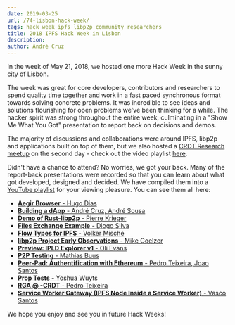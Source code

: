 ```yaml
---
date: 2019-03-25
url: /74-lisbon-hack-week/
tags: hack week ipfs libp2p community researchers
title: 2018 IPFS Hack Week in Lisbon
description:
author: André Cruz
---
```


In the week of May 21, 2018, we hosted one more Hack Week in the sunny city of Lisbon.

The week was great for core developers, contributors and researchers to spend quality time together and work in a fast paced synchronous format towards solving concrete problems. It was incredible to see ideas and solutions flourishing for open problems we've been thinking for a while. The hacker spirit was strong throughout the entire week, culminating in a "Show Me What You Got" presentation to report back on decisions and demos.

The majority of discussions and collaborations were around IPFS, libp2p and applications built on top of them, but we also hosted a [CRDT Research meetup](https://blog.ipfs.io/67-crdt-research-meetup) on the second day - check out the video playlist [here](https://www.youtube.com/playlist?list=PLuhRWgmPaHtTVkko1ZTn-qcGb-n6EqHff).

Didn't have a chance to attend? No worries, we got your back. Many of the report-back presentations were recorded so that you can learn about what got developed, designed and decided. We have compiled them into a [YouTube playlist](https://www.youtube.com/playlist?list=PLuhRWgmPaHtR1hDEAKYXtUguNBkg2qceQ) for your viewing pleasure. You can see them all here:

- [**Aegir Browser** - Hugo Dias](https://youtu.be/SxYx6IiigIc)
- [**Building a dApp** - André Cruz, André Sousa](https://youtu.be/wKoLS_8pFb0)
- [**Demo of Rust-libp2p** - Pierre Krieger](https://youtu.be/cMCy7ZfxOtQ)
- [**Files Exchange Example** - Diogo Silva](https://youtu.be/WartUw3dD5U)
- [**Flow Types for IPFS** - Volker Mische](https://youtu.be/YPt28cHQwkg)
- [**libp2p Project Early Observations** - Mike Goelzer](https://youtu.be/WWOZrP-QMXQ)
- [**Preview: IPLD Explorer v1** - Oli Evans](https://youtu.be/P9HnZslts6Q)
- [**P2P Testing** - Mathias Buus](https://youtu.be/rOFHwifVH-I)
- [**Peer-Pad: Authentification with Ethereum** - Pedro Teixeira, Joao Santos](https://youtu.be/yc10xRifTmQ)
- [**Prop Tests** - Yoshua Wuyts](https://youtu.be/EPgtvKMF7VQ)
- [**RGA @ -CRDT** - Pedro Teixeira](https://youtu.be/ON_L_B7OJZM)
- [**Service Worker Gateway (IPFS Node Inside a Service Worker)** - Vasco Santos](https://youtu.be/yg1yvylXEC0)

We hope you enjoy and see you in future Hack Weeks!
